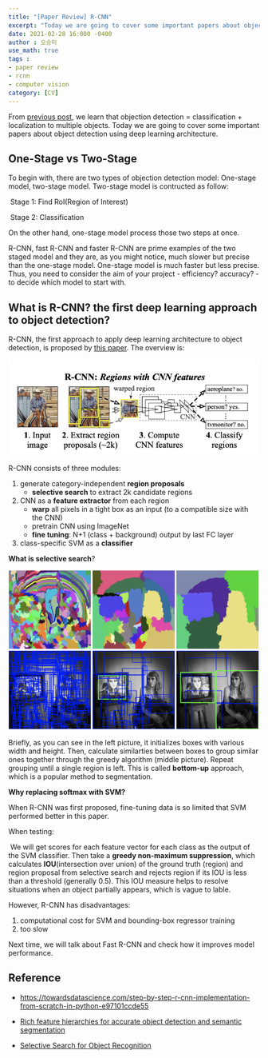 ```yaml
---
title: "[Paper Review] R-CNN"
excerpt: "Today we are going to cover some important papers about object detection using deep learning architecture."
date: 2021-02-28 16:000 -0400
author : 오승미
use_math: true
tags :
- paper review
- rcnn
- computer vision
category: [CV]
---
```




From [previous post](https://gogl3.github.io/deep-learning/Object-Localization-vs.-Object-Detection-vs.-Semantic-Segmentation-vs.-Instance-Segmentation/), we learn that objection detection = classification + localization to multiple objects. Today we are going to cover some important papers about object detection using deep learning architecture.

## One-Stage vs Two-Stage

To begin with, there are two types of objection detection model: One-stage model, two-stage model. Two-stage model is contructed as follow:

​	Stage 1: Find RoI(Region of Interest)

​	Stage 2: Classification

On the other hand, one-stage model process those two steps at once.

R-CNN, fast R-CNN and faster R-CNN are prime examples of the two staged model and they are, as you might notice, much slower but precise than the one-stage model. One-stage model is much faster but less precise. Thus, you need to consider the aim of your project - efficiency? accuracy? - to decide which model to start with.



## What is R-CNN? the first deep learning approach to object detection?

R-CNN, the first approach to apply deep learning architecture to object detection, is proposed by [this paper](https://arxiv.org/pdf/1311.2524.pdf). The overview is:

![2021-03-02-rcnn1](/assets/2021-03-02-rcnn1.png)

R-CNN consists of three modules:

1. generate category-independent **region proposals**
   - **selective search** to extract 2k candidate regions
2. CNN as a **feature extractor** from each region
   - **warp** all pixels in a tight box as an input (to a compatible size with the CNN)
   - pretrain CNN using ImageNet
   - **fine tuning**: N+1 (class + background) output by last FC layer
3. class-specific SVM as a **classifier**

**What is selective search**?

![2021-03-02-rcnn-selective](/assets/2021-03-02-rcnn-selective.png)

Briefly, as you can see in the left picture, it initializes boxes with various width and height. Then, calculate similarties between boxes to group similar ones together through the greedy algorithm (middle picture). Repeat grouping until a single region is left. This is called **bottom-up** approach, which is a popular method to segmentation.



**Why replacing softmax with SVM?**

When R-CNN was first proposed, fine-tuning data is so limited that SVM performed better in this paper.



When testing:

​	We will get scores for each feature vector for each class as the output of the SVM classifier. Then take a **greedy non-maximum suppression**, which calculates **IOU**(intersection over union) of the ground truth (region) and region proposal from selective search and rejects region if its IOU is less than a threshold (generally 0.5). This IOU measure helps to resolve situations when an object partially appears, which is vague to lable.

However, R-CNN has disadvantages:

1. computational cost for SVM and bounding-box regressor training
2. too slow

Next time, we will talk about Fast R-CNN and check how it improves model performance.

## Reference

- https://towardsdatascience.com/step-by-step-r-cnn-implementation-from-scratch-in-python-e97101ccde55
- [Rich feature hierarchies for accurate object detection and semantic segmentation](https://arxiv.org/pdf/1311.2524.pdf)

- [Selective Search for Object Recognition](http://www.huppelen.nl/publications/selectiveSearchDraft.pdf)
